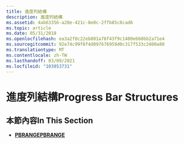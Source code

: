 ```yaml
---
title: 進度列結構
description: 進度列結構
ms.assetid: 4ab63356-a20e-421c-8e0c-2ffb85c8cad6
ms.topic: article
ms.date: 05/31/2018
ms.openlocfilehash: ea3a2f0c22eb801a76f43f9c1400e660bb2a71e4
ms.sourcegitcommit: 92e74c99f8f4d097676959d0c317f533c2400a80
ms.translationtype: MT
ms.contentlocale: zh-TW
ms.lasthandoff: 03/09/2021
ms.locfileid: "103853731"
---
```

# <a name="progress-bar-structures"></a><span data-ttu-id="a2663-103">進度列結構</span><span class="sxs-lookup"><span data-stu-id="a2663-103">Progress Bar Structures</span></span>

## <a name="in-this-section"></a><span data-ttu-id="a2663-104">本節內容</span><span class="sxs-lookup"><span data-stu-id="a2663-104">In This Section</span></span>

-   [<span data-ttu-id="a2663-105">**PBRANGE**</span><span class="sxs-lookup"><span data-stu-id="a2663-105">**PBRANGE**</span></span>](/windows/desktop/api/Commctrl/ns-commctrl-pbrange)

 

 




